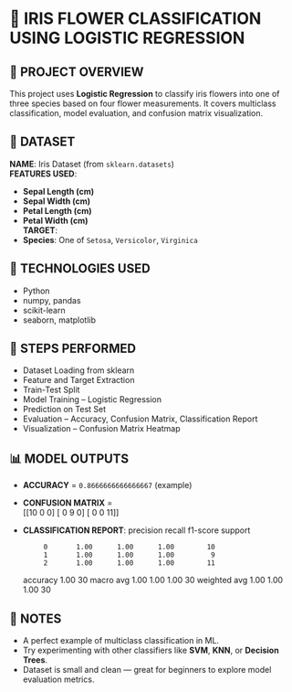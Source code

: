 # 🌸 IRIS FLOWER CLASSIFICATION USING LOGISTIC REGRESSION

## 📌 PROJECT OVERVIEW  
This project uses **Logistic Regression** to classify iris flowers into one of three species based on four flower measurements. It covers multiclass classification, model evaluation, and confusion matrix visualization.

## 📂 DATASET  
**NAME**: Iris Dataset (from `sklearn.datasets`)  
**FEATURES USED**:  
- **Sepal Length (cm)**  
- **Sepal Width (cm)**  
- **Petal Length (cm)**  
- **Petal Width (cm)**  
**TARGET**:  
- **Species**: One of `Setosa`, `Versicolor`, `Virginica`  

## 🧱 TECHNOLOGIES USED  
- Python  
- numpy, pandas  
- scikit-learn  
- seaborn, matplotlib  

## 🚀 STEPS PERFORMED  
- Dataset Loading from sklearn  
- Feature and Target Extraction  
- Train-Test Split  
- Model Training – Logistic Regression  
- Prediction on Test Set  
- Evaluation – Accuracy, Confusion Matrix, Classification Report  
- Visualization – Confusion Matrix Heatmap  

## 📊 MODEL OUTPUTS  
- **ACCURACY** = `0.8666666666666667` (example)  
- **CONFUSION MATRIX** =  
[[10  0  0]
 [ 0  9  0]
 [ 0  0 11]]
- **CLASSIFICATION REPORT**:
               precision    recall  f1-score   support

           0       1.00      1.00      1.00        10
           1       1.00      1.00      1.00         9
           2       1.00      1.00      1.00        11

    accuracy                           1.00        30
   macro avg       1.00      1.00      1.00        30
weighted avg       1.00      1.00      1.00        30


## 🧠 NOTES  
- A perfect example of multiclass classification in ML.  
- Try experimenting with other classifiers like **SVM**, **KNN**, or **Decision Trees**.  
- Dataset is small and clean — great for beginners to explore model evaluation metrics.

